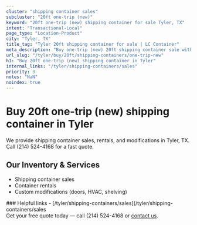 ```yaml
---
cluster: "shipping container sales"
subcluster: "20ft one-trip (new)"
keyword: "20ft one-trip (new) shipping container for sale Tyler, TX"
intent: "Transactional-Local"
page_type: "Location-Product"
city: "Tyler, TX"
title_tag: "Tyler 20ft shipping container for sale | LC Container"
meta_description: "Buy one-trip (new) 20ft shipping container sale with local delivery in Tyler, TX. LC Container — local Since 2003. Request a fast quote today."
url_slug: "/tyler/buy/20ft/shipping-containers/one-trip-new"
h1: "Buy 20ft one-trip (new) shipping container in Tyler"
internal_links: "/tyler/shipping-containers/sales"
priority: 3
notes: "NaN"
noindex: true
---
```


# Buy 20ft one-trip (new) shipping container in Tyler

We provide shipping container sales, rentals, and modifications in Tyler, TX. Call (214) 524-4168 for a fast quote.

## Our Inventory & Services
- Shipping container sales
- Container rentals
- Custom modifications (doors, HVAC, shelving)

<div data-section="internal-links">
### Helpful links
- [/tyler/shipping-containers/sales](/tyler/shipping-containers/sales
</div>

<div data-section="cta">
Get your free quote today — call (214) 524-4168 or <a href="/contact">contact us</a>.
</div>

<script type="application/ld+json">{"@context":"https://schema.org","@type":"FAQPage","mainEntity":[{"@type":"Question","name":"How much does delivery cost in Tyler, TX?","acceptedAnswer":{"@type":"Answer","text":"Delivery costs vary by distance and container size. Most deliveries in Tyler, TX range from $150-$300. Call (214) 524-4168 for an exact quote based on your specific location."}},{"@type":"Question","name":"Do you offer financing or payment plans?","acceptedAnswer":{"@type":"Answer","text":"We accept major credit cards, checks, and can discuss commercial terms for bulk purchases. Call (214) 524-4168 to discuss options."}},{"@type":"Question","name":"Can you customize containers in Tyler, TX?","acceptedAnswer":{"@type":"Answer","text":"Yes — we perform modifications like doors, HVAC, insulation, and shelving. Request a custom quote at (214) 524-4168 or via our contact form."}}]}</script>
